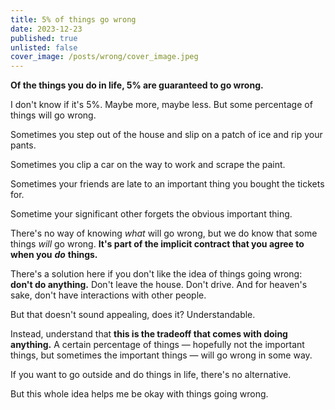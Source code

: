 ```yaml
---
title: 5% of things go wrong
date: 2023-12-23
published: true
unlisted: false
cover_image: /posts/wrong/cover_image.jpeg
---
```


**Of the things you do in life, 5% are guaranteed to go wrong.**

I don't know if it's 5%. Maybe more, maybe less. But some percentage of things will go wrong.

Sometimes you step out of the house and slip on a patch of ice and rip your pants.

Sometimes you clip a car on the way to work and scrape the paint.

Sometimes your friends are late to an important thing you bought the tickets for.

Sometime your significant other forgets the obvious important thing.

There's no way of knowing _what_ will go wrong, but we do know that some things _will_ go wrong. **It's part of the implicit contract that you agree to when you** **_do_** **things.**

There's a solution here if you don't like the idea of things going wrong: **don't do anything.** Don't leave the house. Don't drive. And for heaven's sake, don't have interactions with other people.

But that doesn't sound appealing, does it? Understandable.

Instead, understand that **this is the tradeoff that comes with doing anything.** A certain percentage of things — hopefully not the important things, but sometimes the important things — will go wrong in some way.

If you want to go outside and do things in life, there's no alternative.

But this whole idea helps me be okay with things going wrong.
